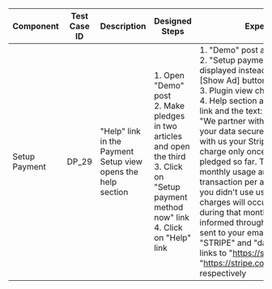 Component |	Test Case ID |	Description |	Designed Steps |	Expected Result |	Created By |	Last Updated |
 --- | --- | --- | --- | --- | --- | --- |
 Setup Payment | DP_29 | "Help" link in the Payment Setup view opens the help section | 1. Open "Demo" post <br> 2. Make pledges in two articles and open the third <br> 3. Click on "Setup payment method now" link <br> 4. Click on "Help" link | 1. "Demo" post article is displayed <br> 2. "Setup payment method now" link is displayed instead of [Pledge] and [Show Ad] buttons in collapsed view <br> 3. Plugin view changes to expanded <br> 4. Help section appears with the "hide" link and the text: <br> "We partner with STRIPE to manage your data securely. When you setup with us your Stripe Acount, we initially charge only once the total amount pledged so far. Then we aggregate your monthly usage and charge one transaction per account per month. If you didn't use us in any given month, no charges will occur on your account during that month. We'll keep you informed through regular messages sent to your email address." <br> "STRIPE" and "data securely" contain links to "https://stripe.com/" and "https://stripe.com/docs/security/stripe" respectively | Alexandr Vozicov | 31.05.2017
